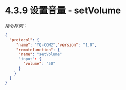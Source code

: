 # 4.3.9    设置音量 - setVolume

 *指令样例：*

```json
{
  "protocol": {
     "name": "YQ-COM2","version": "1.0",
     "remotefunction": {
      "name": "setVolume"
      "input": {
        "volume": "50"
      }
    }
  }
}
```

